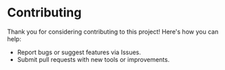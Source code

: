 # Contributing

Thank you for considering contributing to this project! Here's how you can help:
- Report bugs or suggest features via Issues.
- Submit pull requests with new tools or improvements.
